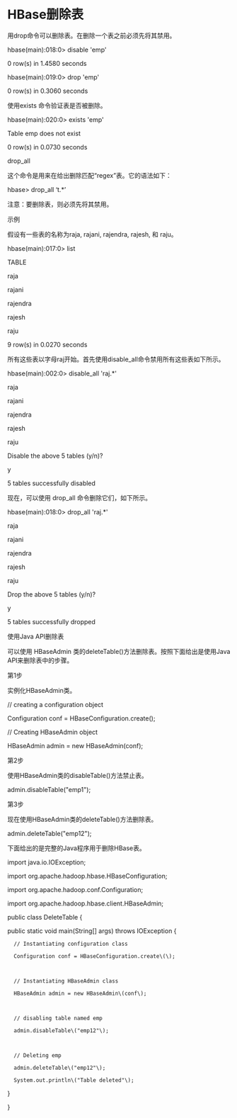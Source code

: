 # HBase删除表



用drop命令可以删除表。在删除一个表之前必须先将其禁用。



hbase\(main\):018:0&gt; disable 'emp'

0 row\(s\) in 1.4580 seconds





hbase\(main\):019:0&gt; drop 'emp'

0 row\(s\) in 0.3060 seconds

使用exists 命令验证表是否被删除。



hbase\(main\):020:0&gt; exists 'emp'

Table emp does not exist



0 row\(s\) in 0.0730 seconds

drop\_all



这个命令是用来在给出删除匹配“regex”表。它的语法如下：



hbase&gt; drop\_all ‘t.\*’ 

注意：要删除表，则必须先将其禁用。



示例



假设有一些表的名称为raja, rajani, rajendra, rajesh, 和 raju。



hbase\(main\):017:0&gt; list

TABLE

raja

rajani

rajendra 

rajesh

raju

9 row\(s\) in 0.0270 seconds

所有这些表以字母raj开始。首先使用disable\_all命令禁用所有这些表如下所示。



hbase\(main\):002:0&gt; disable\_all 'raj.\*'

raja

rajani

rajendra

rajesh

raju

Disable the above 5 tables \(y/n\)?

y

5 tables successfully disabled

现在，可以使用 drop\_all 命令删除它们，如下所示。



hbase\(main\):018:0&gt; drop\_all 'raj.\*'

raja

rajani

rajendra

rajesh

raju



Drop the above 5 tables \(y/n\)?



y

5 tables successfully dropped

使用Java API删除表



可以使用 HBaseAdmin 类的deleteTable\(\)方法删除表。按照下面给出是使用Java API来删除表中的步骤。



第1步



实例化HBaseAdmin类。



// creating a configuration object

Configuration conf = HBaseConfiguration.create\(\);



// Creating HBaseAdmin object

HBaseAdmin admin = new HBaseAdmin\(conf\); 

第2步



使用HBaseAdmin类的disableTable\(\)方法禁止表。



admin.disableTable\("emp1"\);

第3步



现在使用HBaseAdmin类的deleteTable\(\)方法删除表。



admin.deleteTable\("emp12"\);

下面给出的是完整的Java程序用于删除HBase表。





 

import java.io.IOException;



import org.apache.hadoop.hbase.HBaseConfiguration;

import org.apache.hadoop.conf.Configuration;

import org.apache.hadoop.hbase.client.HBaseAdmin;



public class DeleteTable {



   public static void main\(String\[\] args\) throws IOException {



      // Instantiating configuration class

      Configuration conf = HBaseConfiguration.create\(\);



      // Instantiating HBaseAdmin class

      HBaseAdmin admin = new HBaseAdmin\(conf\);



      // disabling table named emp

      admin.disableTable\("emp12"\);



      // Deleting emp

      admin.deleteTable\("emp12"\);

      System.out.println\("Table deleted"\);

   }

}



